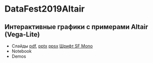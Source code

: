 # DataFest2019Altair
## Интерактивные графики с примерами Altair (Vega-Lite)

* Слайды [pdf](DataFest_2019_Altair_v2.pdf), [pptx](DataFest_2019_Altair_v2.pptx) [ppsx](DataFest_2019_Altair_v3.ppsx) [Шрифт SF Mono](https://github.com/ZulwiyozaPutra/SF-Mono-Font)
* Notebook 
* Demos 